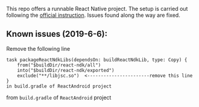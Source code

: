 This repo offers a runnable React Native project. The setup is carried out following the [official instruction](https://github.com/facebook/react-native/wiki/Building-from-source). Issues found along the way are fixed.

## Known issues (2019-6-6):
Remove the following line 

```
task packageReactNdkLibs(dependsOn: buildReactNdkLib, type: Copy) {
    from("$buildDir/react-ndk/all")
    into("$buildDir/react-ndk/exported")
    exclude("**/libjsc.so")  <-----------------------remove this line
}
in build.gradle of ReactAndroid project
```

from `build.gradle` of `ReactAndroid` project

